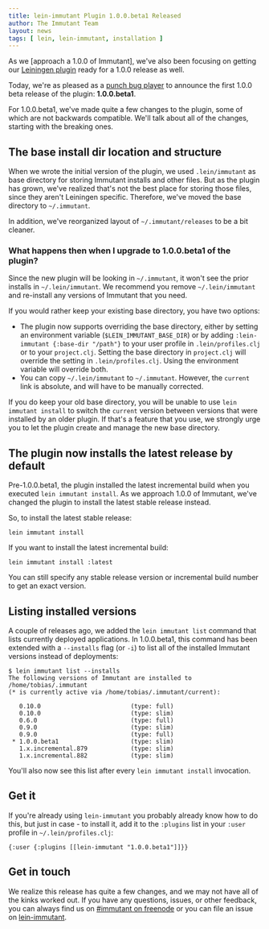 ```yaml
---
title: lein-immutant Plugin 1.0.0.beta1 Released
author: The Immutant Team
layout: news
tags: [ lein, lein-immutant, installation ]
---
```


As we [approach a 1.0.0 of Immutant], we've also been focusing on
getting our
[Leiningen plugin](https://github.com/immutant/lein-immutant/) ready
for a 1.0.0 release as well.

Today, we're as pleased as a
[punch bug player](http://en.wikipedia.org/wiki/Punch_buggy) to
announce the first 1.0.0 beta release of the plugin: **1.0.0.beta1**. 

For 1.0.0.beta1, we've made quite a few changes to the plugin, some of
which are not backwards compatible. We'll talk about all of the
changes, starting with the breaking ones.

## The base install dir location and structure

When we wrote the initial version of the plugin, we used
`.lein/immutant` as base directory for storing Immutant installs and
other files. But as the plugin has grown, we've realized that's not
the best place for storing those files, since they aren't Leiningen
specific. Therefore, we've moved the base directory to `~/.immutant`.

In addition, we've reorganized layout of `~/.immutant/releases` to be
a bit cleaner.

### What happens then when I upgrade to 1.0.0.beta1 of the plugin?

Since the new plugin will be looking in `~/.immutant`, it won't see
the prior installs in `~/.lein/immutant`. We recommend you remove
`~/.lein/immutant` and re-install any versions of Immutant that you
need.

If you would rather keep your existing base directory, you have two
options:

* The plugin now supports overriding the base directory, either by
  setting an environment variable (`$LEIN_IMMUTANT_BASE_DIR`) or by
  adding `:lein-immutant {:base-dir "/path"}` to your user profile in
  `.lein/profiles.clj` or to your `project.clj`. Setting the base
  directory in `project.clj` will override the setting in
  `.lein/profiles.clj`. Using the environment variable will override
  both. 
* You can copy `~/.lein/immutant` to `~/.immutant`. However, the
  `current` link is absolute, and will have to be manually corrected.

If you do keep your old base directory, you will be unable to use
`lein immutant install` to switch the `current` version between
versions that were installed by an older plugin. If that's a feature
that you use, we strongly urge you to let the plugin create and manage
the new base directory.

## The plugin now installs the latest release by default

Pre-1.0.0.beta1, the plugin installed the latest incremental build
when you executed `lein immutant install`. As we approach 1.0.0 of
Immutant, we've changed the plugin to install the latest stable
release instead.

So, to install the latest stable release:

    lein immutant install
    
If you want to install the latest incremental build:

    lein immutant install :latest
    
You can still specify any stable release version or incremental build
number to get an exact version.

## Listing installed versions

A couple of releases ago, we added the `lein immutant list` command
that lists currently deployed applications. In 1.0.0.beta1, this
command has been extended with a `--installs` flag (or `-i`) to list
all of the installed Immutant versions instead of deployments:

    $ lein immutant list --installs
    The following versions of Immutant are installed to /home/tobias/.immutant
    (* is currently active via /home/tobias/.immutant/current):

       0.10.0                         (type: full)
       0.10.0                         (type: slim)
       0.6.0                          (type: full)
       0.9.0                          (type: slim)
       0.9.0                          (type: full)
     * 1.0.0.beta1                    (type: slim)
       1.x.incremental.879            (type: slim)
       1.x.incremental.882            (type: slim)
       
You'll also now see this list after every `lein immutant install` invocation.

## Get it

If you're already using `lein-immutant` you probably already know how
to do this, but just in case - to install it, add it to the `:plugins`
list in your `:user` profile in `~/.lein/profiles.clj`:

    {:user {:plugins [[lein-immutant "1.0.0.beta1"]]}}

## Get in touch

We realize this release has quite a few changes, and we may not have
all of the kinks worked out. If you have any questions, issues, or
other feedback, you can always find us on
[#immutant on freenode](/community/) or you can file an issue on
[lein-immutant](https://github.com/immutant/lein-immutant/issues).

